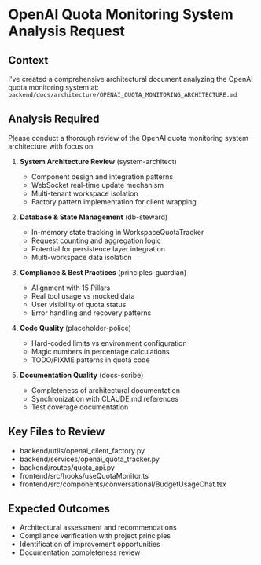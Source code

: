 # OpenAI Quota Monitoring System Analysis Request

## Context
I've created a comprehensive architectural document analyzing the OpenAI quota monitoring system at:
`backend/docs/architecture/OPENAI_QUOTA_MONITORING_ARCHITECTURE.md`

## Analysis Required
Please conduct a thorough review of the OpenAI quota monitoring system architecture with focus on:

1. **System Architecture Review** (system-architect)
   - Component design and integration patterns
   - WebSocket real-time update mechanism
   - Multi-tenant workspace isolation
   - Factory pattern implementation for client wrapping

2. **Database & State Management** (db-steward)
   - In-memory state tracking in WorkspaceQuotaTracker
   - Request counting and aggregation logic
   - Potential for persistence layer integration
   - Multi-workspace data isolation

3. **Compliance & Best Practices** (principles-guardian)
   - Alignment with 15 Pillars
   - Real tool usage vs mocked data
   - User visibility of quota status
   - Error handling and recovery patterns

4. **Code Quality** (placeholder-police)
   - Hard-coded limits vs environment configuration
   - Magic numbers in percentage calculations
   - TODO/FIXME patterns in quota code

5. **Documentation Quality** (docs-scribe)
   - Completeness of architectural documentation
   - Synchronization with CLAUDE.md references
   - Test coverage documentation

## Key Files to Review
- backend/utils/openai_client_factory.py
- backend/services/openai_quota_tracker.py
- backend/routes/quota_api.py
- frontend/src/hooks/useQuotaMonitor.ts
- frontend/src/components/conversational/BudgetUsageChat.tsx

## Expected Outcomes
- Architectural assessment and recommendations
- Compliance verification with project principles
- Identification of improvement opportunities
- Documentation completeness review
